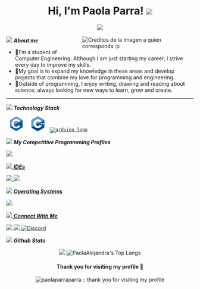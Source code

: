 <h1 align="center">
Hi, I'm Paola Parra!
  <img src="https://media.giphy.com/media/hvRJCLFzcasrR4ia7z/giphy.gif" width="30"></h1>

<p align="center">
  <a href="https://github.com/DenverCoder1/readme-typing-svg">
    <img src="https://readme-typing-svg.herokuapp.com?lines=Computer+Engineering+Student;Competitive+Programming+Enthusiastic;Always%20learning%20new%20things&center=true&width=480&height=45&color=fa7ca0"> </a>
</p>

<img align="right" src="https://i.pinimg.com/736x/7c/60/b1/7c60b1c222d8c86b662dca0c1708fef5.jpg" alt="Creditos de la imagen a quien corresponda :p" width="300" />

<img src="https://media.giphy.com/media/ObNTw8Uzwy6KQ/giphy.gif" width="25px">&nbsp;***About me***

- 🌸I'm a student of Computer Engineering. Although I am just starting my career, I strive every day to improve my skills.
- 🌸My goal is to expand my knowledge in these areas and develop projects that combine my love for programming and engineering.
- 🌸Outside of programming, I enjoy writing, drawing and reading about science, always looking for new ways to learn, grow and create. 
<hr>
  
<img src="https://media.giphy.com/media/ObNTw8Uzwy6KQ/giphy.gif" width="25px">&nbsp;***Technology Stack***
<p align="left">
<code> <img height="40" src="https://raw.githubusercontent.com/devicons/devicon/master/icons/c/c-original.svg"> </code>
<code> <img height="40" src="https://raw.githubusercontent.com/devicons/devicon/master/icons/cplusplus/cplusplus-original.svg"> </code>
<code><a href="https://www.arduino.cc/"><img height="40" src="https://upload.wikimedia.org/wikipedia/commons/thumb/8/87/Arduino_Logo.svg/1280px-Arduino_Logo.svg.png" alt="arduino logo" /></a></code>

<img src="https://media.giphy.com/media/ObNTw8Uzwy6KQ/giphy.gif" width="25px">&nbsp;***My Competitive Programming Profiles***
<p align="left">
  <a href="https://www.codechef.com/users/gloxinia">
    <img src="https://img.shields.io/badge/CodeChef-%23964B00.svg?style=for-the-badge&logo=CodeChef&logoColor=white">
    <!--https://img.shields.io/badge/Codeforces-445f9d?style=for-the-badge&logo=Codeforces&logoColor=white-->
    
<img src="https://media.giphy.com/media/ObNTw8Uzwy6KQ/giphy.gif" width="25px">&nbsp;***IDEs***
<p align="left">
<span>
    <img src="https://img.shields.io/badge/Visual%20Studio-5C2D91.svg?style=for-the-badge&logo=visual-studio&logoColor=white">
    <img src="https://img.shields.io/badge/Visual%20Studio%20Code-0078d7.svg?style=for-the-badge&logo=visual-studio-code&logoColor=white">
  </span>

<img src="https://media.giphy.com/media/ObNTw8Uzwy6KQ/giphy.gif" width="25px">&nbsp;***Operating Systems***
<p align="left">
<span>
<img src="https://img.shields.io/badge/Windows%2011-%230079d5.svg?style=for-the-badge&logo=Windows%2011&logoColor=white">
  </span>


<img src="https://media.giphy.com/media/ObNTw8Uzwy6KQ/giphy.gif" width="25px">&nbsp;***Connect With Me***
<p align="left">
  <a href="https://www.instagram.com/nnneeroo/">
    <img src="https://img.shields.io/badge/Instagram-%23E4405F.svg?style=for-the-badge&logo=Instagram&logoColor=white">
  <a href="mailto:paolaalejandraparrap@gmail.com">
    <img src="https://img.shields.io/badge/Gmail-D14836?style=for-the-badge&logo=gmail&logoColor=white">
  <a href="https://discord.com/users/m_moritaa2705#1184">
    <img src="https://img.shields.io/badge/Discord-%235865F2.svg?style=for-the-badge&logo=discord&logoColor=white" alt="Discord">
  </a>
    
<img src="https://media.giphy.com/media/ObNTw8Uzwy6KQ/giphy.gif" width="25px">&nbsp;***Github Stats***
<p align="left">
</p>

<div align="center">
  
[![](https://github-readme-stats.vercel.app/api?username=paolaparraparra&show_icons=true&theme=tokyonight&hide_border=true&locale=en)](https://github.com/paolaparraparra)
![PaolaAlejandra's Top Langs](https://github-readme-stats.vercel.app/api/top-langs/?username=paolaparraparra&theme=tokyonight&layout=compact)
</div>

<h4 align="center">Thank you for visiting my profile 🌸</h4>
<p align="center"><img src="https://profile-counter.glitch.me/{paolaparraparra}/count.svg" alt="paolaparraparra :: thank you for visiting my profile" /></p>
